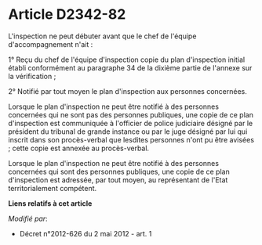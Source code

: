 # Article D2342-82

L'inspection ne peut débuter avant que le chef de l'équipe d'accompagnement n'ait : 

1°  Reçu du chef de l'équipe d'inspection copie du plan d'inspection  initial établi conformément au paragraphe 34 de la
dixième partie de  l'annexe sur la vérification ; 

2° Notifié par tout moyen le plan d'inspection aux personnes concernées.

Lorsque le plan d'inspection ne peut être notifié à des personnes concernées qui ne sont pas des personnes publiques, une
copie de ce plan d'inspection est communiquée à l'officier de police judiciaire désigné par le président du tribunal de
grande instance ou par le juge désigné par lui qui inscrit dans son procès-verbal que lesdites personnes n'ont pu être
avisées ; cette copie est annexée au procès-verbal.

Lorsque le plan d'inspection ne peut être notifié à des personnes concernées qui sont des personnes publiques, une copie de
ce plan d'inspection est adressée, par tout moyen, au représentant de l'Etat territorialement compétent.

**Liens relatifs à cet article**

_Modifié par_:

  - Décret n°2012-626 du 2 mai 2012 - art. 1
